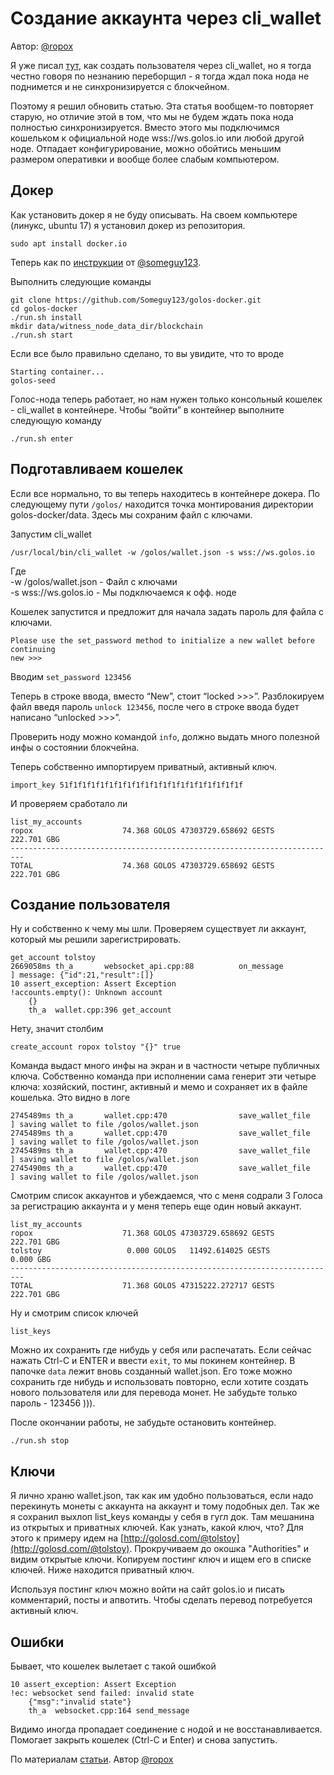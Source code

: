 # Создание аккаунта через cli\_wallet

Автор: [@ropox](https://golos.io/@ropox)

Я уже писал [тут](https://golos.io/ru--golos/@ropox/kak-sozdat-polzovatelya-golosa-cherez-cli-koshelek), как создать пользователя через cli\_wallet, но я тогда честно говоря по незнанию переборщил - я тогда ждал пока нода не поднимется и не синхронизируется с блокчейном.

Поэтому я решил обновить статью. Эта статья вообщем-то повторяет старую, но отличие этой в том, что мы не будем ждать пока нода полностью синхронизируется. Вместо этого мы подключимся кошельком к официальной ноде wss://ws.golos.io или любой другой ноде. Отпадает конфигурирование, можно обойтись меньшим размером оперативки и вообще более слабым компьютером.

## Докер

Как установить докер я не буду описывать. На своем компьютере \(линукс, ubuntu 17\) я установил докер из репозитория.

`sudo apt install docker.io`

Теперь как по [инструкции](https://golos.io/ru--otkrytyij-kod/@someguy123/golos-docker-golos-in-a-box-obnovlenie-do-versii-khardforka-16-03) от [@someguy123](https://github.com/golos-blockchain/wiki/tree/3dbb2f2a042981607f6ae50283ab37510a67a70d/@someguy123/README.md).

Выполнить следующие команды

```text
git clone https://github.com/Someguy123/golos-docker.git
cd golos-docker
./run.sh install
mkdir data/witness_node_data_dir/blockchain
./run.sh start
```

Если все было правильно сделано, то вы увидите, что то вроде

```text
Starting container...
golos-seed
```

Голос-нода теперь работает, но нам нужен только консольный кошелек - cli\_wallet в контейнере. Чтобы “войти” в контейнер выполните следующую команду

```text
./run.sh enter
```

## Подготавливаем кошелек

Если все нормально, то вы теперь находитесь в контейнере докера. По следующему пути `/golos/` находится точка монтирования директории golos-docker/data. Здесь мы сохраним файл с ключами.

Запустим cli\_wallet

```text
/usr/local/bin/cli_wallet -w /golos/wallet.json -s wss://ws.golos.io
```

Где  
 -w /golos/wallet.json - Файл с ключами  
 -s wss://ws.golos.io - Мы подключаемся к офф. ноде

Кошелек запустится и предложит для начала задать пароль для файла с ключами.

```text
Please use the set_password method to initialize a new wallet before continuing
new >>> 
```

Вводим `set_password 123456`

Теперь в строке ввода, вместо “New”, стоит “locked &gt;&gt;&gt;”. Разблокируем файл введя пароль `unlock 123456`, после чего в строке ввода будет написано “unlocked &gt;&gt;&gt;”.

Проверить ноду можно командой `info`, должно выдать много полезной инфы о состоянии блокчейна.

Теперь собственно импортируем приватный, активный ключ.

```text
import_key 51f1f1f1f1f1f1f1f1f1f1f1f1f1f1f1f1f1f1f1f
```

И проверяем сработало ли

```text
list_my_accounts
ropox                    74.368 GOLOS 47303729.658692 GESTS          222.701 GBG
-------------------------------------------------------------------------
TOTAL                    74.368 GOLOS 47303729.658692 GESTS          222.701 GBG
```

## Создание пользователя

Ну и собственно к чему мы шли. Проверяем существует ли аккаунт, который мы решили зарегистрировать.

```text
get_account tolstoy
2669058ms th_a       websocket_api.cpp:88          on_message           ] message: {"id":21,"result":[]} 
10 assert_exception: Assert Exception
!accounts.empty(): Unknown account
    {}
    th_a  wallet.cpp:396 get_account
```

Нету, значит столбим

```text
create_account ropox tolstoy "{}" true
```

Команда выдаст много инфы на экран и в частности четыре публичных ключа. Собственно команда при исполнении сама генерит эти четыре ключа: хозяйский, постинг, активный и мемо и сохраняет их в файле кошелька. Это видно в логе

```text
2745489ms th_a       wallet.cpp:470                save_wallet_file     ] saving wallet to file /golos/wallet.json
2745489ms th_a       wallet.cpp:470                save_wallet_file     ] saving wallet to file /golos/wallet.json
2745489ms th_a       wallet.cpp:470                save_wallet_file     ] saving wallet to file /golos/wallet.json
2745490ms th_a       wallet.cpp:470                save_wallet_file     ] saving wallet to file /golos/wallet.json
```

Смотрим список аккаунтов и убеждаемся, что с меня содрали 3 Голоса за регистрацию аккаунта и у меня теперь еще один новый аккаунт.

```text
list_my_accounts
ropox                    71.368 GOLOS 47303729.658692 GESTS          222.701 GBG
tolstoy                   0.000 GOLOS   11492.614025 GESTS            0.000 GBG
-------------------------------------------------------------------------
TOTAL                    71.368 GOLOS 47315222.272717 GESTS          222.701 GBG
```

Ну и смотрим список ключей

```text
list_keys
```

Можно их сохранить где нибудь у себя или распечатать. Если сейчас нажать Ctrl-C и ENTER и ввести `exit`, то мы покинем контейнер. В папочке `data` лежит вновь созданный wallet.json. Его тоже можно сохранить где нибудь и использовать повторно, если хотите создать нового пользователя или для перевода монет. Не забудьте только пароль - 123456 \)\)\).

После окончании работы, не забудьте остановить контейнер.

```text
./run.sh stop
```

## Ключи

Я лично храню wallet.json, так как им удобно пользоваться, если надо перекинуть монеты с аккаунта на аккаунт и тому подобных дел. Так же я сохранил выхлоп list\_keys команды у себя в гугл док. Там мешанина из открытых и приватных ключей. Как узнать, какой ключ, что? Для этого к примеру идем на [http://golosd.com/@tolstoy](http://golosd.com/@tolstoy). Прокручиваем до окошка "Authorities" и видим открытые ключи. Копируем постинг ключ и ищем его в списке ключей. Ниже находится приватный ключ.

Используя постинг ключ можно войти на сайт golos.io и писать комментарий, посты и апвотить. Чтобы сделать перевод потребуется активный ключ.

## Ошибки

Бывает, что кошелек вылетает с такой ошибкой

```text
10 assert_exception: Assert Exception
!ec: websocket send failed: invalid state
    {"msg":"invalid state"}
    th_a  websocket.cpp:164 send_message
```

Видимо иногда пропадает соединение с нодой и не восстанавливается. Помогает закрыть кошелек \(Ctrl-C и Enter\) и снова запустить.

 По материалам [статьи](https://golos.io/golos/@ropox/kak-sozdat-novogo-polzovatelya-golosa-ispolzuya-cliwallet). Автор [@ropox](https://golos.io/@ropox)


